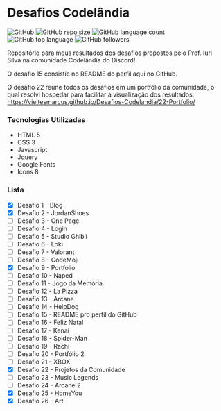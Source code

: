 # Desafios Codelândia
![GitHub](https://img.shields.io/github/license/luizalaquini/Desafios-Codelandia)
![GitHub repo size](https://img.shields.io/github/repo-size/vieitesmarcus/Desafios-Codelandia)
![GitHub language count](https://img.shields.io/github/languages/count/vieitesmarcus/Desafios-Codelandia)
![GitHub top language](https://img.shields.io/github/languages/top/vieitesmarcus/Desafios-Codelandia)
![GitHub followers](https://img.shields.io/github/followers/vieitesmarcus?label=Follow&style=social)

Repositório para meus resultados dos desafios propostos pelo Prof. Iuri Silva na comunidade Codelândia do Discord!

O desafio 15 consistie no README do perfil aqui no GitHub.

O desafio 22 reúne todos os desafios em um portfólio da comunidade, o qual resolvi hospedar para facilitar a visualização dos resultados:
https://vieitesmarcus.github.io/Desafios-Codelandia/22-Portfolio/

### Tecnologias Utilizadas
- HTML 5
- CSS 3
- Javascript
- Jquery 
- Google Fonts
- Icons 8

### Lista
- [X] Desafio 1 - Blog
- [X] Desafio 2 - JordanShoes
- [ ] Desafio 3 - One Page 
- [ ] Desafio 4 - Login
- [ ] Desafio 5 - Studio Ghibli
- [ ] Desafio 6 - Loki
- [ ] Desafio 7 - Valorant
- [ ] Desafio 8 - CodeMoji
- [X] Desafio 9 - Portfólio
- [ ] Desafio 10 - Naped
- [ ] Desafio 11 - Jogo da Memória
- [ ] Desafio 12 - La Pizza
- [ ] Desafio 13 - Arcane
- [ ] Desafio 14 - HelpDog
- [ ] Desafio 15 - README pro perfil do GitHub
- [ ] Desafio 16 - Feliz Natal
- [ ] Desafio 17 - Kenai
- [ ] Desafio 18 - Spider-Man
- [ ] Desafio 19 - Rachi 
- [ ] Desafio 20 - Portfólio 2
- [ ] Desafio 21 - XBOX
- [X] Desafio 22 - Projetos da Comunidade
- [ ] Desafio 23 - Music Legends
- [ ] Desafio 24 - Arcane 2
- [X] Desafio 25 - HomeYou
- [X] Desafio 26 - Art
